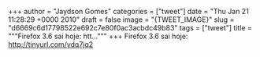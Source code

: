 
+++
author = "Jaydson Gomes"
categories = ["tweet"]
date = "Thu Jan 21 11:28:29 +0000 2010"
draft = false
image = "{TWEET_IMAGE}"
slug = "d6669c6d17798522e692c7e80f0ac3acbdc49b83"
tags = ["tweet"]
title = """Firefox 3.6 sai hoje: htt..."""
+++
Firefox 3.6 sai hoje: http://tinyurl.com/ydq7jq2
